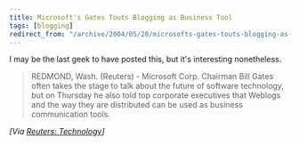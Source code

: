 ```yaml
---
title: Microsoft's Gates Touts Blogging as Business Tool
tags: [blogging]
redirect_from: "/archive/2004/05/20/microsofts-gates-touts-blogging-as-business-tool.aspx/"
---
```


I may be the last geek to have posted this, but it's interesting
nonetheless.

> REDMOND, Wash. (Reuters) - Microsoft Corp. Chairman Bill Gates often
> takes the stage to talk about the future of software technology, but
> on Thursday he also told top corporate executives that Weblogs and the
> way they are distributed can be used as business communication tools.

*[Via [Reuters:
Technology](http://www.reuters.com/newsArticle.jhtml?type=technologyNews&storyID=5210903&src=rss/technologyNews&section=news)]*

